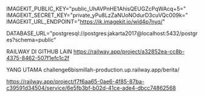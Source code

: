
IMAGEKIT_PUBLIC_KEY="public_UhAVPnHE1AhisQEUGZcPqWAcq+5="
IMAGEKIT_SECRET_KEY="private_yPu8LzZaNUoNOdurD3cuVQc009k="
IMAGEKIT_URL_ENDPOINT="https://ik.imagekit.io/wld4p7nyq/"

DATABASE_URL="postgresql://postgres:jakarta2017@localhost:5432/postgres?schema=public"


RAILWAY DI GITHUB LAIN
https://railway.app/project/a32852ea-cc8b-4375-8462-507f1efc1c2f


YANG UTAMA 
challenge6bismillah-production.up.railway.app/berita/

https://railway.app/project/f7f6aa65-0ae6-4f85-87ba-c39591d34504/service/6e5fb3bf-b02d-41ce-ade4-dbcc74862568

